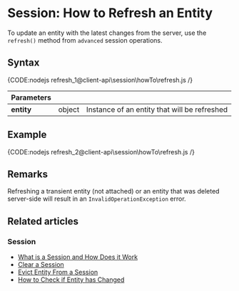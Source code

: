 # Session: How to Refresh an Entity

To update an entity with the latest changes from the server, use the `refresh()` method from `advanced` session operations.

## Syntax

{CODE:nodejs refresh_1@client-api\session\howTo\refresh.js /}

| Parameters | | |
| ------------- | ------------- | ----- |
| **entity** | object | Instance of an entity that will be refreshed |

## Example

{CODE:nodejs refresh_2@client-api\session\howTo\refresh.js /}

## Remarks

Refreshing a transient entity (not attached) or an entity that was deleted server-side will result in an `InvalidOperationException` error.

## Related articles

### Session

- [What is a Session and How Does it Work](../../../client-api/session/what-is-a-session-and-how-does-it-work)
- [Clear a Session](../../../client-api/session/how-to/clear-a-session)
- [Evict Entity From a Session](../../../client-api/session/how-to/evict-entity-from-a-session)
- [How to Check if Entity has Changed](../../../client-api/session/how-to/check-if-entity-has-changed)
